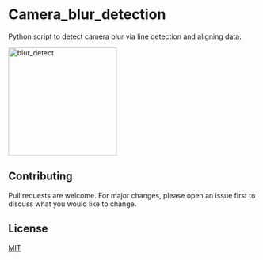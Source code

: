 # Camera_blur_detection
Python script to detect camera blur via line detection and aligning data. 


<img width="219" alt="blur_detect" src="https://user-images.githubusercontent.com/22282000/164991055-80d68baf-95cc-4f5b-9e3c-be302b659218.png">



## Contributing
Pull requests are welcome. For major changes, please open an issue first to discuss what you would like to change.



## License
[MIT](https://choosealicense.com/licenses/mit/)
